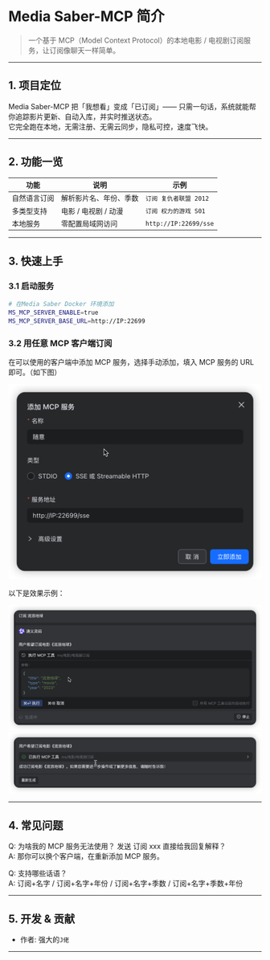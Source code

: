 # Media Saber-MCP 简介

> 一个基于 MCP（Model Context Protocol）的本地电影 / 电视剧订阅服务，让订阅像聊天一样简单。

---

## 1. 项目定位
Media Saber-MCP 把「我想看」变成「已订阅」——  只需一句话，系统就能帮你追踪影片更新、自动入库，并实时推送状态。  
它完全跑在本地，无需注册、无需云同步，隐私可控，速度飞快。

---

## 2. 功能一览
| 功能 | 说明 | 示例 |
|---|---|---|
| 自然语言订阅 | 解析影片名、年份、季数 | `订阅 复仇者联盟 2012` |
| 多类型支持 | 电影 / 电视剧 / 动漫 | `订阅 权力的游戏 S01` |
| 本地服务 | 零配置局域网访问 | `http://IP:22699/sse` |

---

## 3. 快速上手

### 3.1 启动服务
```bash
# 在Media Saber Docker 环境添加
MS_MCP_SERVER_ENABLE=true
MS_MCP_SERVER_BASE_URL=http://IP:22699
```

### 3.2 用任意 MCP 客户端订阅

在可以使用的客户端中添加 MCP 服务，选择手动添加，填入 MCP 服务的 URL 即可。（如下图）

<img src="./images/Media Saber-MCP.png" alt="drawing" width="600"/>

以下是效果示例：

<img src="./images/dingyue.png" alt="drawing" width="600"/>
<img src="./images/chenggong.png" alt="drawing" width="600"/>

---

## 4. 常见问题

Q: 为啥我的 MCP 服务无法使用？ 发送 订阅 xxx 直接给我回复解释？  
A: 那你可以换个客户端，在重新添加 MCP 服务。

Q: 支持哪些话语？  
A: 订阅+名字 / 订阅+名字+年份 / 订阅+名字+季数 / 订阅+名字+季数+年份

---

## 5. 开发 & 贡献
- 作者: 强大的`J佬`

---